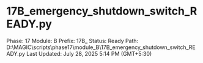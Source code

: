 # 17B_emergency_shutdown_switch_READY.py

Phase: 17
Module: B
Prefix: 17B_
Status: Ready
Path: D:\MAGIC\scripts\phase17\module_B\17B_emergency_shutdown_switch_READY.py
Last Updated: July 28, 2025 5:14 PM (GMT+5:30)